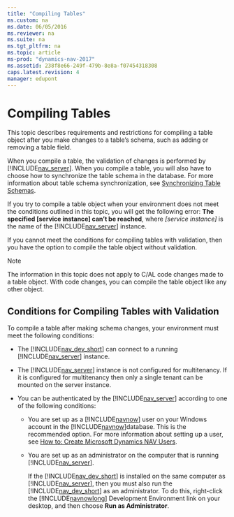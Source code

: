 ```yaml
---
title: "Compiling Tables"
ms.custom: na
ms.date: 06/05/2016
ms.reviewer: na
ms.suite: na
ms.tgt_pltfrm: na
ms.topic: article
ms-prod: "dynamics-nav-2017"
ms.assetid: 238f8e66-249f-479b-8e8a-f07454318308
caps.latest.revision: 4
manager: edupont
---
```

# Compiling Tables
This topic describes requirements and restrictions for compiling a table object after you make changes to a table’s schema, such as adding or removing a table field.  
  
 When you compile a table, the validation of changes is performed by [!INCLUDE[nav_server](includes/nav_server_md.md)]. When you compile a table, you will also have to choose how to synchronize the table schema in the database. For more information about table schema synchronization, see [Synchronizing Table Schemas](Synchronizing-Table-Schemas.md).  
  
 If you try to compile a table object when your environment does not meet the conditions outlined in this topic, you will get the following error: **The specified \[service instance\] can’t be reached**, where *\[service instance\]* is the name of the [!INCLUDE[nav_server](includes/nav_server_md.md)] instance.  
  
 If you cannot meet the conditions for compiling tables with validation, then you have the option to compile the table object without validation.  
  
> [!NOTE]  
>  The information in this topic does not apply to C\/AL code changes made to a table object. With code changes, you can compile the table object like any other object.  
  
## Conditions for Compiling Tables with Validation  
 To compile a table after making schema changes, your environment must meet the following conditions:  
  
-   The [!INCLUDE[nav_dev_short](includes/nav_dev_short_md.md)] can connect to a running [!INCLUDE[nav_server](includes/nav_server_md.md)] instance.  
  
-   The [!INCLUDE[nav_server](includes/nav_server_md.md)] instance is not configured for multitenancy. If it is configured for multitenancy then only a single tenant can be mounted on the server instance.  
  
-   You can be authenticated by the [!INCLUDE[nav_server](includes/nav_server_md.md)] according to one of the following conditions:  
  
    -   You are set up as a [!INCLUDE[navnow](includes/navnow_md.md)] user on your Windows account in the [!INCLUDE[navnow](includes/navnow_md.md)]database. This is the recommended option. For more information about setting up a user, see [How to: Create Microsoft Dynamics NAV Users](../Topic/How%20to:%20Create%20Microsoft%20Dynamics%20NAV%20Users.md).  
  
    -   You are set up as an administrator on the computer that is running [!INCLUDE[nav_server](includes/nav_server_md.md)].  
  
         If the [!INCLUDE[nav_dev_short](includes/nav_dev_short_md.md)] is installed on the same computer as [!INCLUDE[nav_server](includes/nav_server_md.md)], then you must also run the [!INCLUDE[nav_dev_short](includes/nav_dev_short_md.md)] as an administrator. To do this, right\-click the [!INCLUDE[navnowlong](includes/navnowlong_md.md)] Development Environment link on your desktop, and then choose **Run as Administrator**.